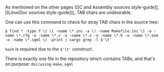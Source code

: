 As mentioned on the other pages ([[C and Assembly sources style-guide]], [[LinuxDoc sources style-guide]]), TAB chars are undesirable.

One can use this command to check for stray TAB chars in the source tree:

`$ find * -type f \( \( -name \*.inc -a \! -name Makefile.inc \) -o -name \*.cfg -o -name \*.c -o -name \*.s -o -name \*.h -o -name \*.asm -o -name \*.sgml \) -print | xargs grep -l $'\t'`

`bash` is required due to the `$'\t'` construct.

There is exactly one file in the repository which contains TABs, and that's on purpose: `doc/using-make.sgml`